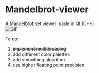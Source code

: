 # Mandelbrot-viewer
A Mandelbrot set viewer made in Qt (C++)  
![GIF](https://i.imgur.com/bPh7gU4.gif)  

To do:
1. ~~implement multithreading~~
2. add different color palettes 
3. add smoothing algorithm
4. use higher floating point precision
